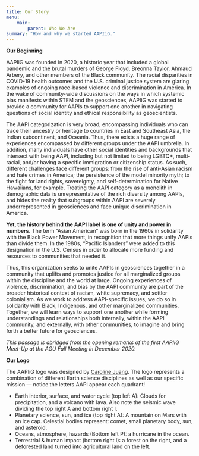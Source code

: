 ```yaml
---
title: Our Story
menu: 
    main:
        parent: Who We Are
summary: "How and why we started AAPIiG."
---
```


**Our Beginning**

AAPIiG was founded in 2020, a historic year that included a global pandemic and the brutal murders of George Floyd, Breonna Taylor, Ahmaud Arbery, and other members of the Black community. The racial disparities in COVID-19 health outcomes and the U.S. criminal justice system are glaring examples of ongoing race-based violence and discrimination in America. In the wake of community-wide discussions on the ways in which systemic bias manifests within STEM and the geosciences, AAPIiG was started to provide a community for AAPIs to support one another in navigating questions of social identity and ethical responsibility as geoscientists.

The AAPI categorization is very broad, encompassing individuals who can trace their ancestry or heritage to countries in East and Southeast Asia, the Indian subcontinent, and Oceania. Thus, there exists a huge range of experiences encompassed by different groups under the AAPI umbrella. In addition, many individuals have other social identities and backgrounds that intersect with being AAPI, including but not limited to being LGBTQ+, multi-racial, and/or having a specific immigration or citizenship status. As such, different challenges face different groups: from the rise of anti-Asian racism and hate crimes in America; the persistence of the model minority myth; to the fight for land rights, sovereignty, and self-determination for Native Hawaiians, for example. Treating the AAPI category as a monolith in demographic data is unrepresentative of the rich diversity among AAPIs, and hides the reality that subgroups within AAPI are severely underrepresented in geosciences and face unique discrimination in America.

**Yet, the history behind the AAPI label is one of unity and power in numbers.** The term “Asian American” was born in the 1960s in solidarity with the Black Power Movement, in recognition that more things unify AAPIs than divide them. In the 1980s, “Pacific Islanders” were added to this designation in the U.S. Census in order to allocate more funding and resources to communities that needed it.

Thus, this organization seeks to unite AAPIs in geosciences together in a community that uplifts and promotes justice for all marginalized groups within the discipline and the world at large. Ongoing experiences of violence, discrimination, and bias by the AAPI community are part of the broader historical context of racism, white supremacy, and settler colonialism. As we work to address AAPI-specific issues, we do so in solidarity with Black, Indigenous, and other marginalized communities. Together, we will learn ways to support one another while forming understandings and relationships both internally, within the AAPI community, and externally, with other communities, to imagine and bring forth a better future for geosciences.

*This passage is abridged from the opening remarks of the first AAPIiG Meet-Up at the AGU Fall Meeting in December 2020.*

**Our Logo**

The AAPIiG logo was designed by [Caroline Juang](https://carjuang.wixsite.com/portfolio). The logo represents a combination of different Earth science disciplines as well as our specific mission — notice the letters AAPI appear each quadrant!
- Earth interior, surface, and water cycle (top left A): Clouds for precipitation, and a volcano with lava. Also note the seismic wave dividing the top right A and bottom right I.
- Planetary science, sun, and ice (top right A): A mountain on Mars with an ice cap. Celestial bodies represent: comet, small planetary body, sun, and asteroid.
- Oceans, atmosphere, hazards (Bottom left P): a hurricane in the ocean.
- Terrestrial & human impact (bottom right I): a forest on the right, and a deforested land turned into agricultural land on the left.
